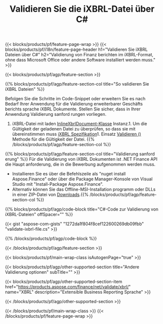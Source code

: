 ﻿---
title: Validieren Sie die iXBRL-Datei über C#
description: Beispielcode für die Validierung der iXBRL-Datei. Verwenden Sie API Beispiel code, um Batch iXBRL-Dateien in .NET-basierten Anwendungen zu validieren. 
url: /de/net/validate/ixbrl/
family: finance
platformtag: net
feature: validate
informat: iXBRL
outformat: 
otherformats: 
---
{{< blocks/products/pf/feature-page-wrap >}}
{{< blocks/products/pf/i18n/feature-page-header h1="Validieren Sie iXBRL Dateien über C#" h2="Validierung von Finanz berichten im iXBRL-Format, ohne dass Microsoft Office oder andere Software installiert werden muss." >}}

{{< blocks/products/pf/agp/feature-section >}}

{{% blocks/products/pf/agp/feature-section-col title="So validieren Sie iXBRL Dateien" %}}

Befolgen Sie die Schritte im Code-Snippet oder erweitern Sie es nach Bedarf Ihrer Anwendung für die Validierung erweiterbarer Geschäfts berichts sprache iXBRL Dokumente. Stellen Sie sicher, dass in Ihrer Anwendung Validierung sanford rungen vorliegen.

1. iXBRL-Datei mit laden [InlineXbrlDocument-Klasse](https://apireference.aspose.com/finance/net/aspose.finance.xbrl.inline/inlinexbrldocument) Instanz.1. Um die Gültigkeit der geladenen Datei zu überprüfen, so dass sie mit übereinstimmen muss [iXBRL Spezifikation](http://www.xbrl.org/specification/inlinexbrl-part1/rec-2013-11-18/inlinexbrl-part1-rec-2013-11-18.html)1. Einsatz [Validieren ()](https://apireference.aspose.com/finance/net/aspose.finance.xbrl.inline/inlinexbrldocument/methods/validate) Methode für die Gültigkeit der Datei.
{{% /blocks/products/pf/agp/feature-section-col %}}

{{% blocks/products/pf/agp/feature-section-col title="Validierung sanford erung" %}}
Für die Validierung von iXBRL Dokumenten ist .NET Finance API die Haupt anforderung, die in die Bewerbung aufgenommen werden muss. 
- Installieren Sie es über die Befehlszeile als "nuget install Aspose.Finance" oder über die Package Manager-Konsole von Visual Studio mit "Install-Package Aspose.Finance".
- Alternativ können Sie das Offline-MSI-Installation programm oder DLLs in einer ZIP-Datei von [Downloads](https://downloads.aspose.com/finance/net).{{% /blocks/products/pf/agp/feature-section-col %}}

{{% blocks/products/pf/agp/code-block title="C#-Code zur Validierung von iXBRL-Dateien" offSpacer="" %}}

{{< gist "aspose-com-gists" "1272da1f804f8cef122600269db09fbb" "validate-ixbrl-file.cs" >}}

{{% /blocks/products/pf/agp/code-block %}}

{{< /blocks/products/pf/agp/feature-section >}}

{{< blocks/products/pf/main-wrap-class isAutogenPage="true" >}}

{{< blocks/products/pf/agp/other-supported-section title="Andere Validierung optionen" subTitle="" >}}

{{< blocks/products/pf/agp/other-supported-section-item href="https://products.aspose.com/finance/net/validate/xbrl/" name="XBRL" description="Extensible Business Reporting Sprache" >}}

{{< /blocks/products/pf/agp/other-supported-section >}}

{{< /blocks/products/pf/main-wrap-class >}}
{{< /blocks/products/pf/feature-page-wrap >}}